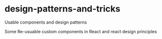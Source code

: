 # design-patterns-and-tricks
Usable components and design patterns

Some Re-usuable custom components in React and react design principles
